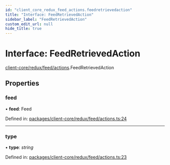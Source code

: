 ```yaml
---
id: "client_core_redux_feed_actions.feedretrievedaction"
title: "Interface: FeedRetrievedAction"
sidebar_label: "FeedRetrievedAction"
custom_edit_url: null
hide_title: true
---
```


# Interface: FeedRetrievedAction

[client-core/redux/feed/actions](../modules/client_core_redux_feed_actions.md).FeedRetrievedAction

## Properties

### feed

• **feed**: Feed

Defined in: [packages/client-core/redux/feed/actions.ts:24](https://github.com/xr3ngine/xr3ngine/blob/5c3dcaef1/packages/client-core/redux/feed/actions.ts#L24)

___

### type

• **type**: *string*

Defined in: [packages/client-core/redux/feed/actions.ts:23](https://github.com/xr3ngine/xr3ngine/blob/5c3dcaef1/packages/client-core/redux/feed/actions.ts#L23)
